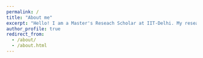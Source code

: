 ```yaml
---
permalink: /
title: "About me"
excerpt: "Hello! I am a Master's Reseach Scholar at IIT-Delhi. My research interests include Neuromorphic Engineering, Computational Neuroscience, Semiconductor Non-Volatile Memory (NVM) Technology. My main work includes Device system co-optimization for Neuromorphic applications. I have co-authored 5+ publications in last 2 years gaining wider research research experience."
author_profile: true
redirect_from: 
  - /about/
  - /about.html
---
```

